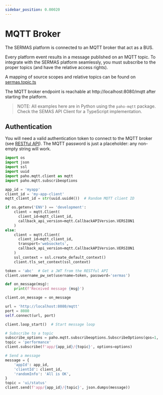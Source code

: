 ```yaml
---
sidebar_position: 0.00020
---
```


# MQTT Broker

The SERMAS platform is connected to an MQTT broker that act as a BUS.

Every platform event results in a message published on an MQTT topic. To integrate with the SERMAS platform seamlessly, you must subscribe to the proper topics (and have the relative access rights).

A mapping of source scopes and relative topics can be found on [sermas.topic.ts](https://github.com/sermas-eu/sermas-api/blob/main/libs/sermas/sermas.topic.ts)

The MQTT broker endpoint is reachable at http://localhost:8080/mqtt after starting the platform.

> NOTE: All examples here are in Python using the `paho-mqtt` package. Check the SEMAS API Client for a TypeScript implementation.

## Authentication

You will need a valid authentication token to connect to the MQTT broker (see [RESTful API](restful-api)).
The MQTT password is just a placeholder: any non-empty string will work.

```python
import os
import json
import ssl
import uuid
import paho.mqtt.client as mqtt
import paho.mqtt.subscribeoptions

app_id = 'myapp'
client_id = 'my-app-client'
mqtt_client_id = str(uuid.uuid4())  # Random MQTT client ID

if os.getenv('ENV') == 'development':
    client = mqtt.Client(
      client_id=mqtt_client_id,
      callback_api_version=mqtt.CallbackAPIVersion.VERSION1
    )
else: 
    client = mqtt.Client(
      client_id=mqtt_client_id,
      transport='websockets',
      callback_api_version=mqtt.CallbackAPIVersion.VERSION1
    )
    ssl_context = ssl.create_default_context()
    client.tls_set_context(ssl_context)

token = 'abc'  # Get a JWT from the RESTful API
client.username_pw_set(username=token, password='sermas')

def on_message(msg):
	print(f'Received message {msg}')

client.on_message = on_message

url = 'http://localhost:8080/mqtt'
port = 8080
self.connect(url, port)

client.loop_start()  # Start message loop

# Subscribe to a topic
subscribe_options = paho.mqtt.subscribeoptions.SubscribeOptions(qos=1, noLocal=True)
topic = 'performance'
client.subscribe(f'app/{app_id}/{topic}', options=options)

# Send a message
message = {
	'appId': app_id,
	'clientId': client_id,
	'randomInfo': 'All is OK', 
}
topic = 'ui/status'
client.send(f'app/{app_id}/{topic}', json.dumps(message))
``` 


